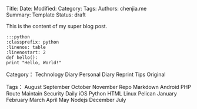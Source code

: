 Title: 
Date: 
Modified: 
Category: 
Tags: 
Authors: chenjia.me                                                                                                                       
Summary: Template
Status: draft

This is the content of my super blog post.
	
    :::python
	:classprefix: python
    :linenos: table
    :linenostart: 2
	def hello():
    print "Hello, World!"

Category：
Technology Diary
Personal Diary
Reprint
Tips
Original

Tags：
August
September
October
November
Repo
Markdown
Android
PHP
Route
Maintain
Security
Daily
iOS
Python
HTML
Linux
Pelican
January
February
March
April
May
Nodejs
December
July